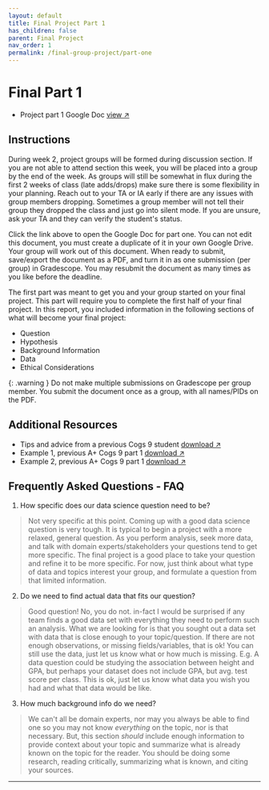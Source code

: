 ```yaml
---
layout: default
title: Final Project Part 1
has_children: false
parent: Final Project
nav_order: 1
permalink: /final-group-project/part-one
---
```


<h1>Final Part 1</h1>

- Project part 1 Google Doc <a href="https://docs.google.com/document/d/1w35JUgmvKnc1hzfg309eRrfCosUR2Gi-J4HWthtrx8U/edit?usp=sharing" target="_blank" rel="noopener">view &#x2197;</a>


<h2>Instructions</h2>
During week 2, project groups will be formed during discussion section. If you are not able to attend section this week, you will be placed into a group by the end of the week. As groups will still be somewhat in flux during the first 2 weeks of class (late adds/drops) make sure there is some flexibility in your planning. Reach out to your TA or IA early if there are any issues with group members dropping. Sometimes a group member will not tell their group they dropped the class and just go into silent mode. If you are unsure, ask your TA and they can verify the student's status.

Click the link above to open the Google Doc for part one. You can not edit this document, you must create a duplicate of it in your own Google Drive. Your group will work out of this document. When ready to submit, save/export the document as a PDF, and turn it in as one submission (per group) in Gradescope. You may resubmit the document as many times as you like before the deadline.

The first part was meant to get you and your group started on your final project. This part will require you to complete the first half of your final project. In this report, you included information in the following sections of what will become your final project:
- Question
- Hypothesis
- Background Information
- Data
- Ethical Considerations

{: .warning }
Do not make multiple submissions on Gradescope per group member. You submit the document once as a group, with all names/PIDs on the PDF.


<h2>Additional Resources</h2>

- Tips and advice from a previous Cogs 9 student <a href="https://s3.us-west-2.amazonaws.com/ucsd.cogs9/assignments/assignment-1-advice.pdf" target="_blank" rel="noopener">download &#x2197;</a>
- Example 1, previous A+ Cogs 9 part 1 <a href="https://s3.us-west-2.amazonaws.com/ucsd.cogs9/assignments/assignment-1-example-1.pdf" target="_blank" rel="noopener">download &#x2197;</a>
- Example 2, previous A+ Cogs 9 part 1 <a href="https://s3.us-west-2.amazonaws.com/ucsd.cogs9/assignments/assignment-1-example-2.pdf" target="_blank" rel="noopener">download &#x2197;</a>

<h2>Frequently Asked Questions - FAQ</h2>

 1. How specific does our data science question need to be?
 > Not very specific at this point. Coming up with a good data science question is very tough. It is typical to begin a project with a more relaxed, general question. As you perform analysis, seek more data, and talk with domain experts/stakeholders your questions tend to get more specific. The final project is a good place to take your question and refine it to be more specific. For now, just think about what type of data and topics interest your group, and formulate a question from that limited information.
 2. Do we need to find actual data that fits our question?
 > Good question! No, you do not. in-fact I would be surprised if any team finds a good data set with everything they need to perform such an analysis. What we are looking for is that you sought out a data set with data that is close enough to your topic/question. If there are not enough observations, or missing fields/variables, that is ok! You can still use the data, just let us know what or how much is missing. E.g. A data question could be studying the association between height and GPA, but perhaps your dataset does not include GPA, but avg. test score per class. This is ok, just let us know what data you wish you had and what that data would be like.
 3. How much background info do we need?
 > We can't all be domain experts, nor may you always be able to find one so you may not know *everything* on the topic, nor is that necessary. But, this section *should* include enough information to provide context about your topic and summarize what is already known on the topic for the reader. You should be doing some research, reading critically, summarizing what is known, and citing your sources.


-----------------------
